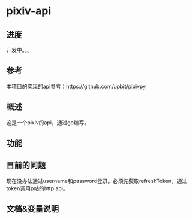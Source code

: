 # pixiv-api

## 进度
开发中。。。

## 参考
本项目的实现的api参考：https://github.com/upbit/pixivpy

## 概述
这是一个pixiv的api，通过go编写。

## 功能


## 目前的问题
现在没办法通过username和password登录，必须先获取refreshToken，通过token调用p站的http api。

## 文档&变量说明